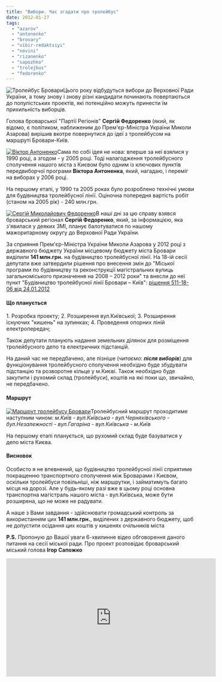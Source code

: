 ```yaml
---
title: "Вибори. Час згадати про тролейбус"
date: 2012-01-27
tags: 
  - "azarov"
  - "antonenko"
  - "brovary"
  - "vibir-redaktsiyi"
  - "novini"
  - "rizanenko"
  - "sapozhko"
  - "trolejbus"
  - "fedorenko"
---
```


![](https://mpz.brovary.org/wp-content/uploads/2012/01/Тролейбус-Бровари.jpg "Тролейбус Бровари")Цього року відбудуться вибори до Верховної Ради України, а тому знову і знову різні кандидати починають повертаються до популістських проектів, які потенційно можуть принести їм прихильність виборців.

Голова броварської "Партії Регіонів" **Сергій Федоренко** (який, як відомо, є політиком, наближеним до Прем'єр-Міністра України Миколи Азарова) вирішив вкотре повернутися до ідеї <!--more-->з тролейбусом на маршруті Бровари-Київ.

[![](https://mpz.brovary.org/wp-content/uploads/2012/01/Віктор-Антоненко.jpg "Віктор Антоненко")](https://mpz.brovary.org/wp-content/uploads/2012/01/Віктор-Антоненко.jpg)Сама по собі ідея не нова: вперше за неї взялися у 1990 році, а згодом - у 2005 році. Тоді налагодження тролейбусного сполучення нашого міста з Києвом було одним із ключових пунктів передвиборчої програми **Віктора Антоненка**, який, нагадаю, і переміг на виборах у 2006 році.

На першому етапі, у 1990 та 2005 роках було розроблено технічні умови для будівництва тролейбусної лінії. Оціночна попередня вартість робіт (станом на 2005 рік) - 240 млн.грн.

[![](https://mpz.brovary.org/wp-content/uploads/2012/01/Сергій-Федоренко1.jpg "Сергій Миколайович Федоренко")](https://mpz.brovary.org/wp-content/uploads/2012/01/Сергій-Федоренко1.jpg)В наші дні за цю справу взявся броварський регіонал **Сергій Федоренко**, який, за інформацією, яка з'явилася у деяких ЗМІ, планує балотуватися по нашому мажоритарному округу до Верховної Ради України.

За сприяння Прем'єр-Міністра України Миколи Азарова у 2012 році з державного бюджету України місцевому бюджету міста Бровари виділили **141 млн.грн.** на будівництво тролейбусної лінії. На 18-ій сесії депутати вже затвердили рішення про внесення змін до "Міської програми по будівництву та реконструкції магістральних вулиць загальноміського призначення на 2008 – 2012 роки" та внесли до неї пункт "Будівництво тролейбусної лінії Бровари – Київ": [рішення 511-18-06 від 24.01.2012](http://www.slideshare.net/sergIlliukhin/511-1816-24012012 "Рішення міської ради про будівництво тролейбусної лінії")

#### Що планується

1\. Розробка проекту; 2. Розширення вул.Київської; 3. Розширення існуючих "кишень" на зупинках; 4. Проведення опорних ліній електропередач;

Також депутати планують надання земельних ділянок для розміщення тролейбусного депо та електричних підстанцій.

На даний час не передбачено, але пізніше (_читаємо: **після виборів**_) для функціонування тролейбусного сполучення необхідно буде збудувати підстанцію та розворотне кільце у м.Києві. Також необхідно буде закупити і рухомий склад (тролейбуси), коштів на які поки що, звичайно, не передбачено.

#### Маршрут

[![](https://mpz.brovary.org/wp-content/uploads/2012/01/Маршрут-трамваю-Бровари.jpg "Маршрут тролейбусу Бровари")](https://mpz.brovary.org/wp-content/uploads/2012/01/Маршрут-трамваю-Бровари.jpg)Тролейбусний маршрут проходитиме наступним чином: _м.Київ - вул.Київська - вул.Черняхівського - бул.Незалежності - вул.Гагаріна - вул.Київська - м.Київ_

На першому етапі планується, що рухомий склад буде базуватися у депо міста Києва.

#### Висновок

Особисто я не впевнений, що будівництво тролейбусної лінії сприятиме покращенню транспортного сполучення між Броварами і Києвом, оскільки тролейбуси повільніші, ніж маршрутки, і займатимуть багато місця на дорозі. Але у будь-якому разі вже в цьому році основна транспортна магістраль нашого міста - вул.Київська, може бути розширена, що не може не радувати.

А наше з Вами завдання - здійснювати громадський контроль за використанням цих **141 млн.грн.**, виділених з державного бюджету, щоб не допустити осідання цих коштів у кишенях очільників міста

**P.S.** Пропоную до Вашої уваги 6-хвилинне відео обговорення даного питання на сесії міської ради. Про проект розповідає броварський міський голова **Ігор Сапожко**

<iframe width="560" height="315" src="http://www.youtube.com/embed/4Kbz7iag1k0" frameborder="0" allowfullscreen></iframe>
